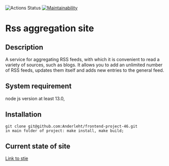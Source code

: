 ![Actions Status](https://github.com/Anderleht/frontend-project-11/actions/workflows/hexlet-check.yml/badge.svg)
[![Maintainability](https://api.codeclimate.com/v1/badges/9ab9fb24f7d8299dc643/maintainability)](https://codeclimate.com/github/Anderleht/frontend-project-11/maintainability)
# Rss aggregation site
## Description
A service for aggregating RSS feeds, with which it is convenient to read a variety of sources, such as blogs. It allows you to add an unlimited number of RSS feeds, updates them itself and adds new entries to the general feed.
## System requirement
node js version at least 13.0,
## Installation
```
git clone git@github.com:Anderleht/frontend-project-46.git
in main folder of project: make install, make build;
```
## Current state of site
[Link to stie](https://frontend-project-11-silk-nine.vercel.app/)